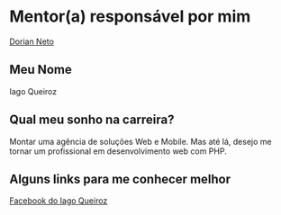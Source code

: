 # Mentor(a) responsável por mim

[Dorian Neto](mentoria/mentores/perfis/dorian_neto.md)

## Meu Nome

Iago Queiroz

## Qual meu sonho na carreira?

Montar uma agência de soluções Web e Mobile. Mas até lá, desejo me tornar um profissional em desenvolvimento web com PHP.

## Alguns links para me conhecer melhor

[Facebook do Iago Queiroz](https://www.facebook.com/iago.queiroz.14)
